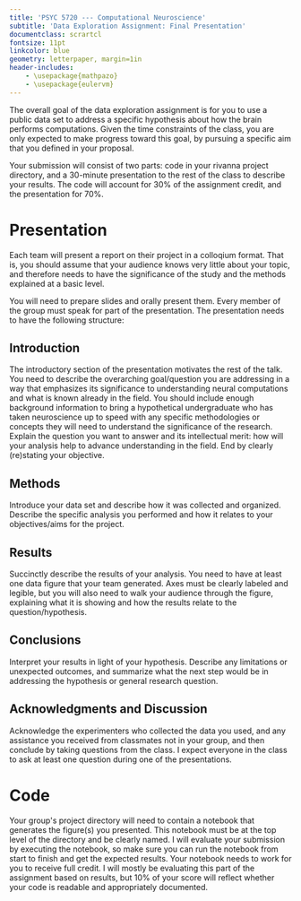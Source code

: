 ```yaml
---
title: 'PSYC 5720 --- Computational Neuroscience'
subtitle: 'Data Exploration Assignment: Final Presentation'
documentclass: scrartcl
fontsize: 11pt
linkcolor: blue
geometry: letterpaper, margin=1in
header-includes:
    - \usepackage{mathpazo}
    - \usepackage{eulervm}
---
```


The overall goal of the data exploration assignment is for you to use a public data set to address a specific hypothesis about how the brain performs computations. Given the time constraints of the class, you are only expected to make progress toward this goal, by pursuing a specific aim that you defined in your proposal.

Your submission will consist of two parts: code in your rivanna project directory, and a 30-minute presentation to the rest of the class to describe your results. The code will account for 30% of the assignment credit, and the presentation for 70%.

# Presentation

Each team will present a report on their project in a colloqium format. That is, you should assume that your audience knows very little about your topic, and therefore needs to have the significance of the study and the methods explained at a basic level.

You will need to prepare slides and orally present them. Every member of the group must speak for part of the presentation. The presentation needs to have the following structure:

## Introduction

The introductory section of the presentation motivates the rest of the talk. You need to describe the overarching goal/question you are addressing in a way that emphasizes its significance to understanding neural computations and what is known already in the field. You should include enough background information to bring a hypothetical undergraduate who has taken neuroscience up to speed with any specific methodologies or concepts they will need to understand the significance of the research.  Explain the question you want to answer and its intellectual merit: how will your analysis help to advance understanding in the field. End by clearly (re)stating your objective.

## Methods

Introduce your data set and describe how it was collected and organized. Describe the specific analysis you performed and how it relates to your objectives/aims for the project.

## Results

Succinctly describe the results of your analysis. You need to have at least one data figure that your team generated. Axes must be clearly labeled and legible, but you will also need to walk your audience through the figure, explaining what it is showing and how the results relate to the question/hypothesis.

## Conclusions

Interpret your results in light of your hypothesis. Describe any limitations or unexpected outcomes, and summarize what the next step would be in addressing the hypothesis or general research question.

## Acknowledgments and Discussion

Acknowledge the experimenters who collected the data you used, and any assistance you received from classmates not in your group, and then conclude by taking questions from the class. I expect everyone in the class to ask at least one question during one of the presentations.

# Code

Your group's project directory will need to contain a notebook that generates the figure(s) you presented. This notebook must be at the top level of the directory and be clearly named. I will evaluate your submission by executing the notebook, so make sure you can run the notebook from start to finish and get the expected results. Your notebook needs to work for you to receive full credit. I will mostly be evaluating this part of the assignment based on results, but 10% of your score will reflect whether your code is readable and appropriately documented.
